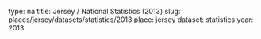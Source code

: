type: na
title: Jersey / National Statistics (2013)
slug: places/jersey/datasets/statistics/2013
place: jersey
dataset: statistics
year: 2013

